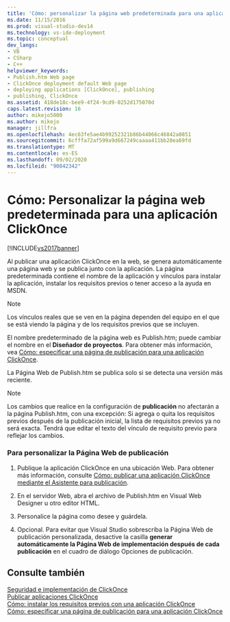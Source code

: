 ```yaml
---
title: 'Cómo: personalizar la página web predeterminada para una aplicación ClickOnce | Microsoft Docs'
ms.date: 11/15/2016
ms.prod: visual-studio-dev14
ms.technology: vs-ide-deployment
ms.topic: conceptual
dev_langs:
- VB
- CSharp
- C++
helpviewer_keywords:
- Publish.htm Web page
- ClickOnce deployment default Web page
- deploying applications [ClickOnce], publishing
- publishing, ClickOnce
ms.assetid: 418de18c-bee9-4f24-9cd9-0252d175070d
caps.latest.revision: 16
author: mikejo5000
ms.author: mikejo
manager: jillfra
ms.openlocfilehash: 4ec63fe5ae4b99252321b86b44066c46842a0851
ms.sourcegitcommit: 6cfffa72af599a9d667249caaaa411bb28ea69fd
ms.translationtype: MT
ms.contentlocale: es-ES
ms.lasthandoff: 09/02/2020
ms.locfileid: "90842342"
---
```

# <a name="how-to-customize-the-default-web-page-for-a-clickonce-application"></a>Cómo: Personalizar la página web predeterminada para una aplicación ClickOnce
[!INCLUDE[vs2017banner](../includes/vs2017banner.md)]

Al publicar una aplicación ClickOnce en la web, se genera automáticamente una página web y se publica junto con la aplicación. La página predeterminada contiene el nombre de la aplicación y vínculos para instalar la aplicación, instalar los requisitos previos o tener acceso a la ayuda en MSDN.  
  
> [!NOTE]
> Los vínculos reales que se ven en la página dependen del equipo en el que se está viendo la página y de los requisitos previos que se incluyen.  
  
 El nombre predeterminado de la página web es Publish.htm; puede cambiar el nombre en el **Diseñador de proyectos**. Para obtener más información, vea [Cómo: especificar una página de publicación para una aplicación ClickOnce](../deployment/how-to-specify-a-publish-page-for-a-clickonce-application.md).  
  
 La Página Web de Publish.htm se publica solo si se detecta una versión más reciente.  
  
> [!NOTE]
> Los cambios que realice en la configuración de **publicación** no afectarán a la página Publish.htm, con una excepción: Si agrega o quita los requisitos previos después de la publicación inicial, la lista de requisitos previos ya no será exacta. Tendrá que editar el texto del vínculo de requisito previo para reflejar los cambios.  
  
### <a name="to-customize-the-publish-web-page"></a>Para personalizar la Página Web de publicación  
  
1. Publique la aplicación ClickOnce en una ubicación Web. Para obtener más información, consulte [Cómo: publicar una aplicación ClickOnce mediante el Asistente para publicación](../deployment/how-to-publish-a-clickonce-application-using-the-publish-wizard.md).  
  
2. En el servidor Web, abra el archivo de Publish.htm en Visual Web Designer u otro editor HTML.  
  
3. Personalice la página como desee y guárdela.  
  
4. Opcional. Para evitar que Visual Studio sobrescriba la Página Web de publicación personalizada, desactive la casilla **generar automáticamente la Página Web de implementación después de cada publicación** en el cuadro de diálogo Opciones de publicación.  
  
## <a name="see-also"></a>Consulte también  
 [Seguridad e implementación de ClickOnce](../deployment/clickonce-security-and-deployment.md)   
 [Publicar aplicaciones ClickOnce](../deployment/publishing-clickonce-applications.md)   
 [Cómo: instalar los requisitos previos con una aplicación ClickOnce](../deployment/how-to-install-prerequisites-with-a-clickonce-application.md)   
 [Cómo: especificar una página de publicación para una aplicación ClickOnce](../deployment/how-to-specify-a-publish-page-for-a-clickonce-application.md)
